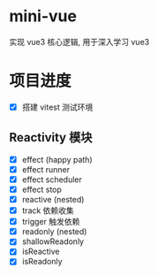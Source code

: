 # mini-vue

实现 vue3 核心逻辑, 用于深入学习 vue3

# 项目进度

- [x] 搭建 vitest 测试环境

## Reactivity 模块

- [x] effect (happy path)
- [x] effect runner
- [x] effect scheduler
- [x] effect stop
- [x] reactive (nested)
- [x] track 依赖收集
- [x] trigger 触发依赖
- [x] readonly (nested)
- [x] shallowReadonly
- [x] isReactive
- [x] isReadonly
